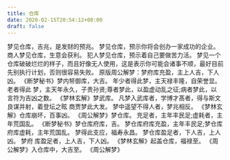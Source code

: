 ```yaml
---
title: 仓库
date: 2020-02-15T20:54:12+08:00
draft: false
---
```


梦见仓库，吉兆，是发财的预兆。
梦见仓库，预示你将会创办一家成功的企业。
商人梦见仓库，生意会获利。
犯人梦见仓库，预示着自己要做苦力活。
梦见一个仓库破破烂烂的样子，而且好像无人使用，这是表示你可能会诸事不顺，最好目前先别执行计划，否则很容易失败。
原版周公解梦：梦府库充盈，主上人吉，下人凶。
《断梦秘书》梦内帑御库，大吉。
年少者得此梦，主天禄丰隆，自荣誉显。
老者得此 梦，主天年永久，子贵孙贤;尊者梦此，以盈虚动乱之征;病者梦此，以 言符为吉凶之数。
《梦林玄解》梦武库。
凡梦入武库者，学博才髙者，得与斯文良谋并射，着登坛之眩 商贾梦此大发。
梦中遥望不得人者，梦兆相反。
《梦林玄解》仓库崩坏，百事凶。
《周公解梦》梦仓库。
充足者，主年丰民足;虚耗者，主年荒国乱。
《断梦秘书》梦仓库府库，吉。
梦仓库府库充盈，主年丰民足;梦仓库府库虚耗，主年荒国乱。
梦得此支应，福寿永昌。
梦仓库盈足者，下人吉，上人凶。
梦府 库盈足者，上人吉，下人凶。
《梦林玄解》起盖仓库，福禄至。
《周公解梦》入仓库中，大吉至。
《周公解梦》